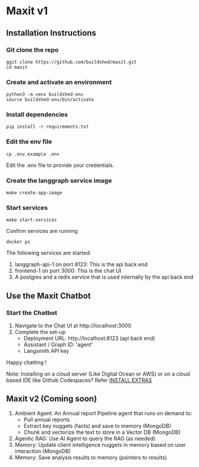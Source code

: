 # Maxit v1 

## Installation Instructions

### Git clone the repo 
```
ggit clone https://github.com/buildshed/maxit.git
cd maxit
```

### Create and activate an environment 
```
python3 -m venv buildshed-env
source buildshed-env/bin/activate
```

### Install dependencies 

```
pip install -r requirements.txt
```

### Edit the env file 
```
cp .env.example .env
```
Edit the .env file to provide your credentials. 

### Create the langgraph service image 
```
make create-app-image
```

### Start services 
```
make start-services
```

Confirm services are running 
```
docker ps
```
The following services are started: 

1. langgraph-api-1 on port 8123: This is the api back end 
2. frontend-1 on port 3000: This is the chat UI
3. A postgres and a redis service that is used internally by the api back end 

## Use the Maxit Chatbot 

### Start the Chatbot  

1. Navigate to the Chat UI at http://localhost:3000 
2. Complete the set-up 
    - Deployment URL: http://localhost:8123 (api back end)   
    - Assistant / Graph ID: 'agent' 
    - Langsmith API key

Happy chatting ! 

Note: Installing on a cloud server (Like Digital Ocean or AWS) or on a cloud based IDE like Github Codespaces? Refer [INSTALL EXTRAS](./install_extras.md)


## Maxit v2 (Coming soon) 

1. Ambient Agent: An Annual report Pipeline agent that runs on demand to:
     - Pull annual reports 
     - Extract key nuggets (facts) and save to memory (MongoDB)
     - Chunk and vectorize the text to store in a Vector DB (MongoDB)
2. Agentic RAG: Use AI Agent to query the RAG (as needed) 
3. Memory: Update client intelligence nuggets in memory based on user interaction (MongoDB)
4. Memory: Save analysis results to memory (pointers to results) 